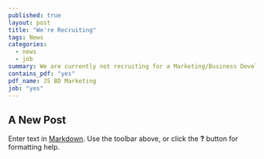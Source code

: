 ```yaml
---
published: true
layout: post
title: "We're Recruiting"
tags: News
categories: 
  - news
  - job
summary: We are currently not recruiting for a Marketing/Business Development Executive.
contains_pdf: "yes"
pdf_name: JS BD Marketing
job: "yes"
---
```


## A New Post

Enter text in [Markdown](http://daringfireball.net/projects/markdown/). Use the toolbar above, or click the **?** button for formatting help.